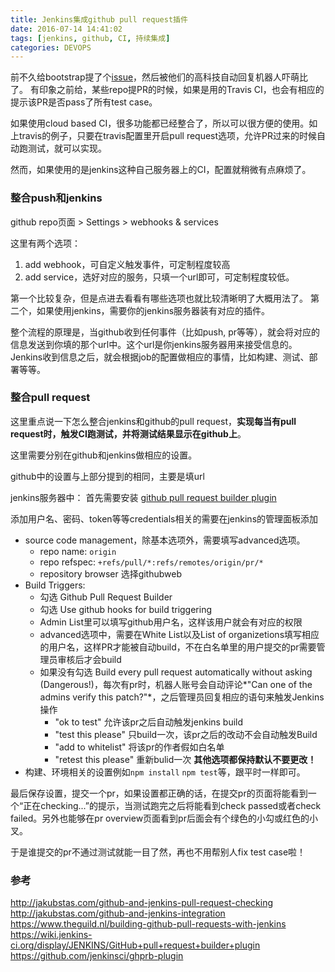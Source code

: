 ```yaml
---
title: Jenkins集成github pull request插件
date: 2016-07-14 14:41:02
tags: [jenkins, github, CI, 持续集成]
categories: DEVOPS
---
```

前不久给bootstrap提了个[issue](https://github.com/twbs/bootstrap/issues/19997)，然后被他们的高科技自动回复机器人吓萌比了。
有印象之前给，某些repo提PR的时候，如果是用的Travis CI，也会有相应的提示该PR是否pass了所有test case。

如果使用cloud based CI，很多功能都已经整合了，所以可以很方便的使用。如上travis的例子，只要在travis配置里开启pull request选项，允许PR过来的时候自动跑测试，就可以实现。

然而，如果使用的是jenkins这种自己服务器上的CI，配置就稍微有点麻烦了。

### 整合push和jenkins
github repo页面 > Settings > webhooks & services

这里有两个选项：
1. add webhook，可自定义触发事件，可定制程度较高
2. add service，选好对应的服务，只填一个url即可，可定制程度较低。

第一个比较复杂，但是点进去看看有哪些选项也就比较清晰明了大概用法了。
第二个，如果使用jenkins，需要你的jenkins服务器装有对应的插件。

整个流程的原理是，当github收到任何事件（比如push, pr等等），就会将对应的信息发送到你填的那个url中。这个url是你jenkins服务器用来接受信息的。Jenkins收到信息之后，就会根据job的配置做相应的事情，比如构建、测试、部署等等。

### 整合pull request
这里重点说一下怎么整合jenkins和github的pull request，**实现每当有pull request时，触发CI跑测试，并将测试结果显示在github上**。

这里需要分别在github和jenkins做相应的设置。

github中的设置与上部分提到的相同，主要是填url

jenkins服务器中：
首先需要安装 [github pull request builder plugin](https://wiki.jenkins-ci.org/display/JENKINS/GitHub+pull+request+builder+plugin)

添加用户名、密码、token等等credentials相关的需要在jenkins的管理面板添加

- source code management，除基本选项外，需要填写advanced选项。
  - repo name: `origin`
  - repo refspec: `+refs/pull/*:refs/remotes/origin/pr/*`
  - repository browser 选择githubweb
- Build Triggers:
  - 勾选 Github Pull Request Builder
  - 勾选 Use github hooks for build triggering
  - Admin List里可以填写github用户名，这样该用户就会有对应的权限
  - advanced选项中，需要在White List以及List of organizetions填写相应的用户名，这样PR才能被自动build，不在白名单里的用户提交的pr需要管理员审核后才会build
  - 如果没有勾选 Build every pull request automatically without asking (Dangerous!)，每次有pr时，机器人账号会自动评论*"Can one of the admins verify this patch?"*，之后管理员回复相应的语句来触发Jenkins操作
    - "ok to test" 允许该pr之后自动触发jenkins build
    - "test this please" 只build一次，该pr之后的改动不会自动触发Build
    - "add to whitelist" 将该pr的作者假如白名单
    - "retest this please" 重新bulid一次
**其他选项都保持默认不要更改！**
- 构建、环境相关的设置例如`npm install` `npm test`等，跟平时一样即可。

最后保存设置，提交一个pr，如果设置都正确的话，在提交pr的页面将能看到一个“正在checking...”的提示，当测试跑完之后将能看到check passed或者check failed。另外也能够在pr overview页面看到pr后面会有个绿色的小勾或红色的小叉。

于是谁提交的pr不通过测试就能一目了然，再也不用帮别人fix test case啦！

### 参考
http://jakubstas.com/github-and-jenkins-pull-request-checking
http://jakubstas.com/github-and-jenkins-integration
https://www.theguild.nl/building-github-pull-requests-with-jenkins
https://wiki.jenkins-ci.org/display/JENKINS/GitHub+pull+request+builder+plugin
https://github.com/jenkinsci/ghprb-plugin